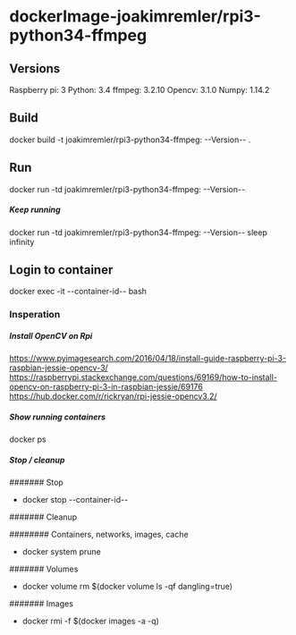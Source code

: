 # dockerImage-joakimremler/rpi3-python34-ffmpeg

## Versions

Raspberry pi: 3
Python: 3.4
ffmpeg: 3.2.10
Opencv: 3.1.0
Numpy: 1.14.2

## Build

docker build -t joakimremler/rpi3-python34-ffmpeg: --Version-- .

## Run

docker run -td joakimremler/rpi3-python34-ffmpeg: --Version--

##### Keep running

docker run -td joakimremler/rpi3-python34-ffmpeg: --Version-- sleep infinity

## Login to container

docker exec -it --container-id-- bash

### Insperation

##### Install OpenCV on Rpi

https://www.pyimagesearch.com/2016/04/18/install-guide-raspberry-pi-3-raspbian-jessie-opencv-3/
https://raspberrypi.stackexchange.com/questions/69169/how-to-install-opencv-on-raspberry-pi-3-in-raspbian-jessie/69176
https://hub.docker.com/r/rickryan/rpi-jessie-opencv3.2/

##### Show running containers

docker ps

##### Stop / cleanup

####### Stop

* docker stop --container-id--

####### Cleanup

######## Containers, networks, images, cache

* docker system prune

####### Volumes

* docker volume rm $(docker volume ls -qf dangling=true)

####### Images

* docker rmi -f $(docker images -a -q)
